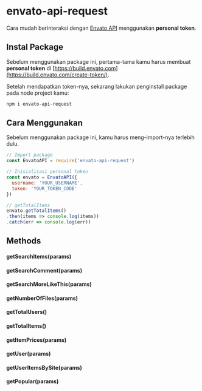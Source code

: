 # envato-api-request

Cara mudah berinteraksi dengan [Envato API](https://build.envato.com/api/) menggunakan **personal token**.

## Instal Package

Sebelum menggunakan package ini, pertama-tama kamu harus membuat **personal token** di [https://build.envato.com](https://build.envato.com/create-token/).

Setelah mendapatkan token-nya, sekarang lakukan penginstall package pada node project kamu:

```bash
npm i envato-api-request
```

## Cara Menggunakan

Sebelum menggunakan package ini, kamu harus meng-import-nya terlebih dulu.

```js
// Import package
const EnvatoAPI = require('envato-api-request')

// Inisialisasi personal token
const envato = EnvatoAPI({
  username: 'YOUR_USERNAME',
  token: 'YOUR_TOKEN_CODE'
})

// getTotalItems
envato.getTotalItems()
.then(items => console.log(items))
.catch(err => console.log(err))
```

## Methods

#### getSearchItems(params)
#### getSearchComment(params)
#### getSearchMoreLikeThis(params)
#### getNumberOfFiles(params)
#### getTotalUsers()
#### getTotalItems()
#### getItemPrices(params)
#### getUser(params)
#### getUserItemsBySite(params)
#### getPopular(params)
